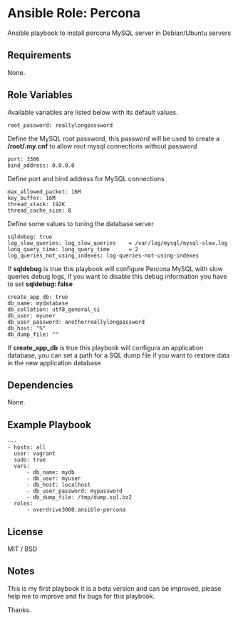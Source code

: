 # Ansible Role: Percona

Ansible playbook to install percona MySQL server in Debian/Ubuntu servers

## Requirements

None.

## Role Variables

Available variables are listed below with its default values.

	root_password: reallylongpassword

Define the MySQL root password, this password will be used to create a **/root/.my.cnf** to allow root mysql connections without password

	port: 3306
	bind_address: 0.0.0.0

Define port and bind address for MySQL connections

	max_allowed_packet: 16M
	key_buffer: 16M
	thread_stack: 192K
	thread_cache_size: 8

Define some values to tuning the database server

	sqldebug: true
	log_slow_queries: log_slow_queries    = /var/log/mysql/mysql-slow.log
	long_query_time: long_query_time      = 2
	log_queries_not_using_indexes: log-queries-not-using-indexes

If **sqldebug** is true this playbook will configure Percona MySQL with slow queries debug logs, if you want to disable this debug information you have to set **sqldebug: false**

	create_app_db: true
	db_name: mydatabase
	db_collation: utf8_general_ci
	db_user: myuser
	db_user_password: anotherreallylongpassword
	db_host: "%"
	db_dump_file: ""

If **create_app_db** is true this playbook will configura an application database, you can set a path for a SQL dump file if you want to restore data in the new application database

## Dependencies

None.

## Example Playbook

	---
	- hosts: all
	  user: vagrant
	  sudo: true
	  vars:
		  - db_name: mydb
		  - db_user: myuser
		  - db_host: localhost
		  - db_user_password: mypassword
		  - db_dump_file: /tmp/dump.sql.bz2
	  roles:
		  - overdrive3000.ansible-percona

## License

MIT / BSD

## Notes

This is my first playbook it is a beta version and can be improved, please help me to improve and fix bugs for this playbook.

Thanks.
